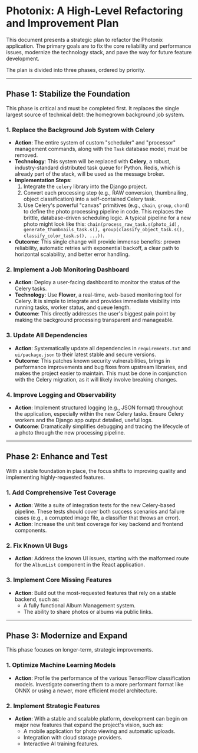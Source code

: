 # Photonix: A High-Level Refactoring and Improvement Plan

This document presents a strategic plan to refactor the Photonix application. The primary goals are to fix the core reliability and performance issues, modernize the technology stack, and pave the way for future feature development.

The plan is divided into three phases, ordered by priority.

---

## Phase 1: Stabilize the Foundation

This phase is critical and must be completed first. It replaces the single largest source of technical debt: the homegrown background job system.

### 1. Replace the Background Job System with Celery

*   **Action**: The entire system of custom "scheduler" and "processor" management commands, along with the `Task` database model, must be removed.
*   **Technology**: This system will be replaced with **Celery**, a robust, industry-standard distributed task queue for Python. Redis, which is already part of the stack, will be used as the message broker.
*   **Implementation Steps**:
    1.  Integrate the `celery` library into the Django project.
    2.  Convert each processing step (e.g., RAW conversion, thumbnailing, object classification) into a self-contained Celery task.
    3.  Use Celery's powerful "canvas" primitives (e.g., `chain`, `group`, `chord`) to define the photo processing pipeline in code. This replaces the brittle, database-driven scheduling logic. A typical pipeline for a new photo might look like this: `chain(process_raw_task.s(photo_id), generate_thumbnails_task.s(), group(classify_object_task.s(), classify_color_task.s(), ...))`.
*   **Outcome**: This single change will provide immense benefits: proven reliability, automatic retries with exponential backoff, a clear path to horizontal scalability, and better error handling.

### 2. Implement a Job Monitoring Dashboard

*   **Action**: Deploy a user-facing dashboard to monitor the status of the Celery tasks.
*   **Technology**: Use **Flower**, a real-time, web-based monitoring tool for Celery. It is simple to integrate and provides immediate visibility into running tasks, worker status, and queue length.
*   **Outcome**: This directly addresses the user's biggest pain point by making the background processing transparent and manageable.

### 3. Update All Dependencies

*   **Action**: Systematically update all dependencies in `requirements.txt` and `ui/package.json` to their latest stable and secure versions.
*   **Outcome**: This patches known security vulnerabilities, brings in performance improvements and bug fixes from upstream libraries, and makes the project easier to maintain. This must be done in conjunction with the Celery migration, as it will likely involve breaking changes.

### 4. Improve Logging and Observability

*   **Action**: Implement structured logging (e.g., JSON format) throughout the application, especially within the new Celery tasks. Ensure Celery workers and the Django app output detailed, useful logs.
*   **Outcome**: Dramatically simplifies debugging and tracing the lifecycle of a photo through the new processing pipeline.

---

## Phase 2: Enhance and Test

With a stable foundation in place, the focus shifts to improving quality and implementing highly-requested features.

### 1. Add Comprehensive Test Coverage

*   **Action**: Write a suite of integration tests for the new Celery-based pipeline. These tests should cover both success scenarios and failure cases (e.g., a corrupted image file, a classifier that throws an error).
*   **Action**: Increase the unit test coverage for key backend and frontend components.

### 2. Fix Known UI Bugs

*   **Action**: Address the known UI issues, starting with the malformed route for the `AlbumList` component in the React application.

### 3. Implement Core Missing Features

*   **Action**: Build out the most-requested features that rely on a stable backend, such as:
    *   A fully functional Album Management system.
    *   The ability to share photos or albums via public links.

---

## Phase 3: Modernize and Expand

This phase focuses on longer-term, strategic improvements.

### 1. Optimize Machine Learning Models

*   **Action**: Profile the performance of the various TensorFlow classification models. Investigate converting them to a more performant format like ONNX or using a newer, more efficient model architecture.

### 2. Implement Strategic Features

*   **Action**: With a stable and scalable platform, development can begin on major new features that expand the project's vision, such as:
    *   A mobile application for photo viewing and automatic uploads.
    *   Integration with cloud storage providers.
    *   Interactive AI training features.

